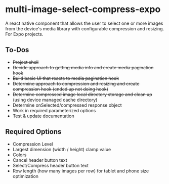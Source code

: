 # multi-image-select-compress-expo

A react native component that allows the user to select one or more images from the device's media library with configurable compression and resizing. For Expo projects.

## To-Dos

- ~~Project shell~~
- ~~Decide approach to getting media info and create media pagination hook~~
- ~~Build basic UI that reacts to media pagination hook~~
- ~~Determine approach to compression and resizing and create compression hook (ended up not doing hook)~~
- ~~Determine compressed image local directory storage and clean up~~ (using device managed cache directory)
- Determine onSelected/compressed response object
- Work in required parameterized options
- Test & update documentation

## Required Options

- Compression Level
- Largest dimension (width / height) clamp value
- Colors
- Cancel header button text
- Select/Compress header button text
- Row length (how many images per row) for tablet and phone size optimization
